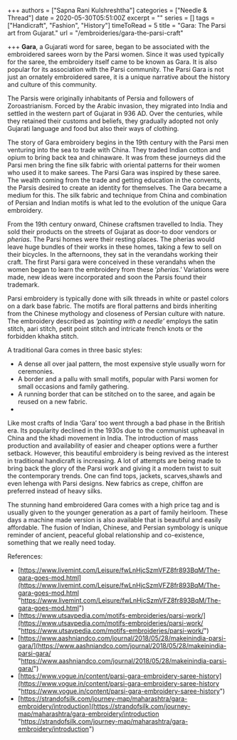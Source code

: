 +++
authors = ["Sapna Rani Kulshreshtha"]
categories = ["Needle & Thread"]
date = 2020-05-30T05:51:00Z
excerpt = ""
series = []
tags = ["Handicraft", "Fashion", "History"]
timeToRead = 5
title = "Gara: The Parsi art from Gujarat."
url = "/embroideries/gara-the-parsi-craft"

+++
**Gara**, a Gujarati word for saree, began to be associated with the embroidered sarees worn by the Parsi women. Since it was used typically for the saree, the embroidery itself came to be known as Gara. It is also popular for its association with the Parsi community. The Parsi Gara is not just an ornately embroidered saree, it is a unique narrative about the history and culture of this community.

The Parsis were originally inhabitants of Persia and followers of Zoroastrianism. Forced by the Arabic invasion, they migrated into India and settled in the western part of Gujarat in 936 AD. Over the centuries, while they retained their customs and beliefs, they gradually adopted not only Gujarati language and food but also their ways of clothing.

The story of Gara embroidery begins in the 19th century with the Parsi men venturing into the sea to trade with China. They traded Indian cotton and opium to bring back tea and chinaware. It was from these journeys did the Parsi men bring the fine silk fabric with oriental patterns for their women who used it to make sarees. The Parsi Gara was inspired by these saree. The wealth coming from the trade and getting education in the convents, the Parsis desired to create an identity for themselves. The Gara became a medium for this. The silk fabric and technique from China and combination of Persian and Indian motifs is what led to the evolution of the unique Gara embroidery.

From the 19th century onward, Chinese craftsmen travelled to India. They sold their products on the streets of Gujarat as door-to door vendors or _pherias_. The Parsi homes were their resting places. The pherias would leave huge bundles of their works in these homes, taking a few to sell on their bicycles. In the afternoons, they sat in the verandahs working their craft. The first Parsi gara were conceived in these verandahs when the women began to learn the embroidery from these ‘_pherias_.’ Variations were made, new ideas were incorporated and soon the Parsis found their trademark.

Parsi embroidery is typically done with silk threads in white or pastel colors on a dark base fabric. The motifs are floral patterns and birds inheriting from the Chinese mythology and closeness of Persian culture with nature. The embroidery described as _‘painting with a needle’_ employs the satin stitch, aari stitch, petit point stitch and intricate french knots or the forbidden khakha stitch. 

A traditional Gara comes in three basic styles:

* A dense all over jaal pattern, the most expensive style usually worn for ceremonies.
* A border and a pallu with small motifs, popular with Parsi women for small occasions and family gathering.
* A running border that can be stitched on to the saree, and again be reused on a new fabric.
* 

Like most crafts of India ‘Gara’ too went through a bad phase in the British era. Its popularity declined in the 1930s due to the communist upheaval in China and the khadi movement in India. The introduction of mass production and availability of easier and cheaper options were a further setback. However, this beautiful embroidery is being revived as the interest in traditional handicraft is increasing. A lot of attempts are being made to bring back the glory of the Parsi work and giving it a modern twist to suit the contemporary trends. One can find tops, jackets, scarves,shawls and even lehenga with Parsi designs. New fabrics as crepe, chiffon are preferred instead of heavy silks.

The stunning hand embroidered Gara comes with a high price tag and is usually given to the younger generation as a part of family heirloom. These days a machine made version is also available that is beautiful and easily affordable. The fusion of Indian, Chinese, and Persian symbology is unique reminder of ancient, peaceful global relationship and co-existence, something that we really need today.   

References:

* [https://www.livemint.com/Leisure/fwLnHjcSzmVFZ8fr893BqM/The-gara-goes-mod.html](https://www.livemint.com/Leisure/fwLnHjcSzmVFZ8fr893BqM/The-gara-goes-mod.html "https://www.livemint.com/Leisure/fwLnHjcSzmVFZ8fr893BqM/The-gara-goes-mod.html")
* [https://www.utsavpedia.com/motifs-embroideries/parsi-work/](https://www.utsavpedia.com/motifs-embroideries/parsi-work/ "https://www.utsavpedia.com/motifs-embroideries/parsi-work/")
* [https://www.aashniandco.com/journal/2018/05/28/makeinindia-parsi-gara/](https://www.aashniandco.com/journal/2018/05/28/makeinindia-parsi-gara/ "https://www.aashniandco.com/journal/2018/05/28/makeinindia-parsi-gara/")
* [https://www.vogue.in/content/parsi-gara-embroidery-saree-history](https://www.vogue.in/content/parsi-gara-embroidery-saree-history "https://www.vogue.in/content/parsi-gara-embroidery-saree-history")
* [https://strandofsilk.com/journey-map/maharashtra/gara-embroidery/introduction](https://strandofsilk.com/journey-map/maharashtra/gara-embroidery/introduction "https://strandofsilk.com/journey-map/maharashtra/gara-embroidery/introduction")